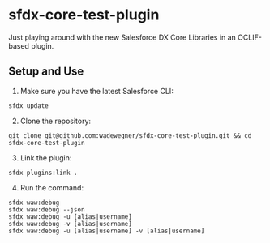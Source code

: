 # sfdx-core-test-plugin

Just playing around with the new Salesforce DX Core Libraries in an OCLIF-based plugin.

## Setup and Use

1) Make sure you have the latest Salesforce CLI:

```
sfdx update
```

2) Clone the repository:

```
git clone git@github.com:wadewegner/sfdx-core-test-plugin.git && cd sfdx-core-test-plugin
```

3) Link the plugin:

```
sfdx plugins:link .
```

4) Run the command:

```
sfdx waw:debug
sfdx waw:debug --json
sfdx waw:debug -u [alias|username]
sfdx waw:debug -v [alias|username]
sfdx waw:debug -u [alias|username] -v [alias|username]
```